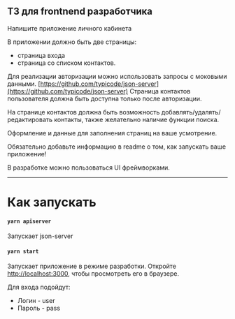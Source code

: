 ## ТЗ для frontnend разработчика
 
Напишите приложение личного кабинета

В приложении должно быть две страницы:
- страница входа
- страница со списком контактов.

Для реализации авторизации можно использовать запросы с моковыми данными. [https://github.com/typicode/json-server](https://github.com/typicode/json-server)
Страница контактов пользователя должна быть доступна только после авторизации.

На странице контактов должна быть возможность добавлять/удалять/редактировать контакты, также желательно наличие функции поиска.

Оформление и данные для заполнения страниц на ваше усмотрение.

Обязательно добавьте информацию в readme о том, как запускать ваше приложение!

В разработке можно пользоваться UI фреймворками.

---

# Как запускать

#### `yarn apiserver`
Запускает json-server

#### `yarn start`
Запускает приложение в режиме разработки.
Откройте [http://localhost:3000](http://localhost:3000), чтобы просмотреть его в браузере.

Для входа подойдут:
* Логин - user
* Пароль - pass
